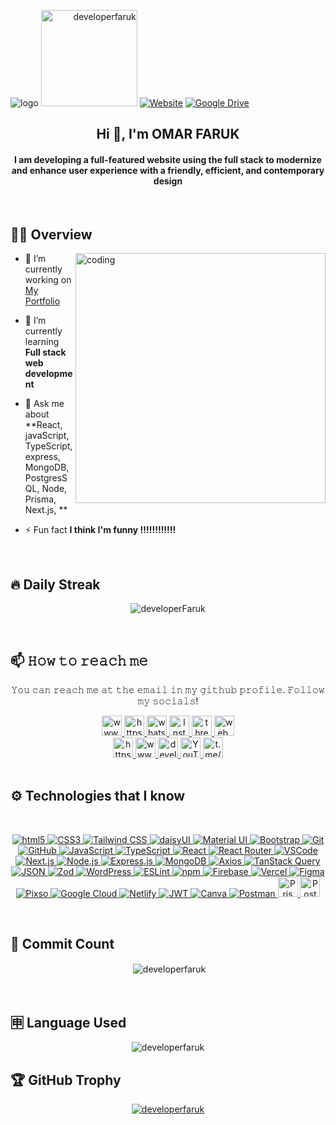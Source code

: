 ![logo](https://github.com/developerFarukk/developerFarukk/blob/main/github-main-banner.gif)
<span align="right"> <img width="154" src="https://komarev.com/ghpvc/?username=developerFarukk&label=Profile%20views&color=0e75b6&style=flat" alt="developerfaruk" /> </span> [![Website](https://img.shields.io/website?label=visit-portfolio&style=for-the-badge&url=https://www.developerfaruk.com)](https://www.developerfaruk.com) [![Google Drive](https://img.shields.io/website?label=View-Resume&style=for-the-badge&url=https://drive.google.com/file/d/17JW4f5XOPqOjhVqhW5dcJSRkOwx3QwH-/view?usp=sharing)](https://drive.google.com/file/d/17JW4f5XOPqOjhVqhW5dcJSRkOwx3QwH-/view?usp=sharing)

  <h2 align="center">Hi 👋, I'm OMAR FARUK</h2>
<h4 align="center">I am developing a full-featured website using the full stack to modernize and enhance user experience with a friendly, efficient, and contemporary design</h4>

<br>

## 👨‍💻 Overview
<img align="right" alt="coding" width="400" src="https://media4.giphy.com/media/RbDKaczqWovIugyJmW/200.webp?cid=ecf05e47wksx3pb75rwllnzsyzv2q71y2a9s4bxqcrfjjl04&ep=v1_gifs_search&rid=200.webp&ct=g">

<!-- <img align="right" alt="coding" width="400" src="https://media.giphy.com/media/3oEjHWbXcpeKhTktXi/giphy.gif?cid=ecf05e47evfw9i62rq8xmjf9lw0eyffvpbcklx380cpr1lno&ep=v1_gifs_related&rid=giphy.gif&ct=g"> -->


- 🔭 I’m currently working on [My Portfolio](https://developerfaruk.vercel.app)

- 🌱 I’m currently learning **Full stack web development**


- 💬 Ask me about **React, javaScript, TypeScript, express, MongoDB, PostgresSQL, Node, Prisma, Next.js, **


- ⚡ Fun fact **I think I'm funny !!!!!!!!!!!!**

<br>

##  🔥 Daily Streak
<p align="center" ><img align="center" src="https://github-readme-streak-stats.herokuapp.com/?user=developerFarukk&theme=black-ice" alt="developerFaruk" /></p>

<br>

## 📫 𝙷𝚘𝚠 𝚝𝚘 𝚛𝚎𝚊𝚌𝚑 𝚖𝚎

<p align="center">𝚈𝚘𝚞 𝚌𝚊𝚗 𝚛𝚎𝚊𝚌𝚑 𝚖𝚎 𝚊𝚝 𝚝𝚑𝚎 𝚎𝚖𝚊𝚒𝚕 𝚒𝚗 𝚖𝚢 𝚐𝚒𝚝𝚑𝚞𝚋 𝚙𝚛𝚘𝚏𝚒𝚕𝚎. 𝙵𝚘𝚕𝚕𝚘𝚠 𝚖𝚢 𝚜𝚘𝚌𝚒𝚊𝚕𝚜!</p>
<div align="center ">


  <a href="https://linkedin.com/in/developerfaruk" target="_blank">
    <img src="https://img.shields.io/static/v1?message=LinkedIn&logo=linkedin&label=&color=0077B5&logoColor=white&labelColor=&style=for-the-badge" height="32" alt="www.linkedin.com/in/developerfaruk"  />
  </a>
  <a href="https://web.facebook.com/developerfarukk" target="_blank">
    <img src="https://img.shields.io/static/v1?message=Facebook&logo=facebook&label=&color=1877F2&logoColor=white&labelColor=&style=for-the-badge" height="32" alt="https://fb.com/md omar faruk rana"  />
  </a>
  <a href="https://wa.me/8801917540405" target="_blank">
    <img src="https://img.shields.io/static/v1?message=Whatsapp&logo=whatsapp&label=&color=25D366&logoColor=white&labelColor=&style=for-the-badge" height="32" alt="whatsapp logo"  />
  </a>
  <a href="https://www.instagram.com/developer_faruk" target="blank">
    <img height="32" alt="Instagram" src="https://img.shields.io/badge/Instagram-E4405F?style=for-the-badge&logo=instagram&logoColor=white">
  </a>
  <a href="https://www.threads.net/@developer_faruk" target="_blank">
  <img src="https://img.shields.io/static/v1?message=Threads&logo=threads&label=&color=000000&logoColor=white&labelColor=&style=for-the-badge" height="32" alt="threads.net/@developerfaruk" />
</a>
  <a href="mailto:web.omarfaruk.dev@gmail.com" target="_blank">
    <img src="https://img.shields.io/static/v1?message=Gmail&logo=gmail&label=&color=D14836&logoColor=white&labelColor=&style=for-the-badge" height="32" alt="web.omarfaruk.dev@gmail.com"  />
  </a>
  <br>
  <a href="https://discord.gg/developerfaruk" target="_blank">
    <img src="https://img.shields.io/static/v1?message=Discord&logo=discord&label=&color=7289DA&logoColor=white&labelColor=&style=for-the-badge" height="32" alt="https://discord.gg/developerfaruk"  />
  </a>
  <a href="https://www.snapchat.com/add/developerfaruk" target="_blank">
  <img src="https://img.shields.io/static/v1?message=Snapchat&logo=snapchat&label=&color=FFFC00&logoColor=black&labelColor=&style=for-the-badge" height="32" alt="www.snapchat.com/add/developerfaruk" />
</a>
<a href="https://x.com/developerfarukk" target="_blank">
    <img src="https://img.shields.io/badge/X-000000?style=for-the-badge&logo=x&logoColor=white" height="32" alt="developerfaruk.com"  />
  </a>
<a href="https://www.youtube.com/@developerfaruk" target="_blank">
  <img src="https://img.shields.io/static/v1?message=YouTube&logo=youtube&label=&color=FF0000&logoColor=white&labelColor=&style=for-the-badge" height="32" alt="YouTube Channel" />
</a>
<a href="https://t.me/developerfaruk" target="_blank">
  <img src="https://img.shields.io/static/v1?message=Telegram&logo=telegram&label=&color=2CA5E0&logoColor=white&labelColor=&style=for-the-badge" height="32" alt="t.me/developerfaruk" />
</a>


</div>

<br>

## ⚙️ Technologies that I know

<br>
<p align="center">
<a href="https://www.w3schools.com/html/" target="blank" rel="noreferrer"> <img src="https://img.shields.io/badge/HTML5-E34F26?style=for-the-badge&logo=html5&logoColor=white" alt="html5"  /> </a>
<a href="https://www.w3schools.com/css/" target="_blank" rel="noreferrer"> <img src="https://img.shields.io/badge/CSS3-1572B6?style=for-the-badge&logo=css3&logoColor=white" alt="CSS3"  /> </a>
<a href="https://tailwindcss.com/" target="_blank" rel="noreferrer"> <img src="https://img.shields.io/badge/Tailwind_CSS-38B2AC?style=for-the-badge&logo=tailwind-css&logoColor=white" alt="Tailwind CSS" /> </a>
<a href="https://daisyui.com" target="_blank" rel="noreferrer"> <img src="https://img.shields.io/badge/daisyUI-1ad1a5?style=for-the-badge&logo=daisyui&logoColor=white" alt="daisyUI" /> </a>
<a href="https://mui.com" target="_blank" rel="noreferrer">
  <img src="https://img.shields.io/badge/Material%20UI-007FFF?style=for-the-badge&logo=mui&logoColor=white" alt="Material UI" />
</a>
<a href="https://getbootstrap.com" target="_blank" rel="noreferrer">
  <img src="https://img.shields.io/badge/Bootstrap-7952B3?style=for-the-badge&logo=bootstrap&logoColor=white" alt="Bootstrap" />
</a>
<a href="https://git-scm.com" target="_blank" rel="noreferrer">
  <img src="https://img.shields.io/badge/Git-F05032?style=for-the-badge&logo=git&logoColor=white" alt="Git" />
</a>
<a href="https://github.com" target="_blank" rel="noreferrer">
  <img src="https://img.shields.io/badge/GitHub-181717?style=for-the-badge&logo=github&logoColor=white" alt="GitHub" />
</a>
<a href="https://www.javascript.com" target="_blank" rel="noreferrer">
  <img src="https://img.shields.io/badge/JavaScript-F7DF1E?style=for-the-badge&logo=javascript&logoColor=black" alt="JavaScript" />
</a>
<a href="https://www.typescriptlang.org" target="_blank" rel="noreferrer">
  <img src="https://img.shields.io/badge/TypeScript-3178C6?style=for-the-badge&logo=typescript&logoColor=white" alt="TypeScript" />
</a>
<a href="https://reactjs.org" target="_blank" rel="noreferrer">
  <img src="https://img.shields.io/badge/React-61DAFB?style=for-the-badge&logo=react&logoColor=black" alt="React" />
</a>
<a href="https://reactrouter.com" target="_blank" rel="noreferrer">
  <img src="https://img.shields.io/badge/React%20Router-CA4245?style=for-the-badge&logo=react-router&logoColor=white" alt="React Router" />
</a>
  <a href="https://code.visualstudio.com" target="_blank" rel="noreferrer">
  <img src="https://img.shields.io/badge/VSCode-0078D4?style=for-the-badge&logo=visual-studio-code&logoColor=white" alt="VSCode" />
</a>
<a href="https://nextjs.org" target="_blank" rel="noreferrer">
  <img src="https://img.shields.io/badge/Next.js-000000?style=for-the-badge&logo=nextdotjs&logoColor=white" alt="Next.js" />
</a>
<a href="https://nodejs.org" target="_blank" rel="noreferrer">
  <img src="https://img.shields.io/badge/Node.js-339933?style=for-the-badge&logo=nodedotjs&logoColor=white" alt="Node.js" />
</a>
  <a href="https://expressjs.com" target="_blank" rel="noreferrer">
  <img src="https://img.shields.io/badge/Express.js-000000?style=for-the-badge&logo=express&logoColor=white" alt="Express.js" />
</a>
<a href="https://www.mongodb.com" target="_blank" rel="noreferrer">
  <img src="https://img.shields.io/badge/MongoDB-47A248?style=for-the-badge&logo=mongodb&logoColor=white" alt="MongoDB" />
</a>
<a href="https://axios-http.com" target="_blank" rel="noreferrer">
  <img src="https://img.shields.io/badge/Axios-5A29E4?style=for-the-badge&logo=axios&logoColor=white" alt="Axios" />
</a>
<a href="https://tanstack.com/query" target="_blank" rel="noreferrer">
  <img src="https://img.shields.io/badge/TanStack%20Query-FF4154?style=for-the-badge&logo=react-query&logoColor=white" alt="TanStack Query" />
</a>
  <a href="https://www.json.org" target="_blank" rel="noreferrer">
  <img src="https://img.shields.io/badge/JSON-000000?style=for-the-badge&logo=json&logoColor=white" alt="JSON" />
</a>
<a href="https://zod.dev" target="_blank" rel="noreferrer">
  <img src="https://img.shields.io/badge/Zod-EB7D6A?style=for-the-badge&logo=zod&logoColor=white" alt="Zod" />
</a>
<a href="https://wordpress.org" target="_blank" rel="noreferrer">
  <img src="https://img.shields.io/badge/WordPress-21759B?style=for-the-badge&logo=wordpress&logoColor=white" alt="WordPress" />
</a>
<a href="https://eslint.org" target="_blank" rel="noreferrer">
  <img src="https://img.shields.io/badge/ESLint-4B32C3?style=for-the-badge&logo=eslint&logoColor=white" alt="ESLint" />
</a>
<a href="https://www.npmjs.com" target="_blank" rel="noreferrer">
  <img src="https://img.shields.io/badge/npm-CB3837?style=for-the-badge&logo=npm&logoColor=white" alt="npm" />
</a>
<a href="https://firebase.google.com" target="_blank" rel="noreferrer">
  <img src="https://img.shields.io/badge/Firebase-FFCA28?style=for-the-badge&logo=firebase&logoColor=black" alt="Firebase" />
</a>
  <a href="https://vercel.com" target="_blank" rel="noreferrer">
  <img src="https://img.shields.io/badge/Vercel-000000?style=for-the-badge&logo=vercel&logoColor=white" alt="Vercel" />
</a>
<a href="https://www.figma.com" target="_blank" rel="noreferrer">
  <img src="https://img.shields.io/badge/Figma-F24E1E?style=for-the-badge&logo=figma&logoColor=white" alt="Figma" />
</a>
<a href="https://pixso.design" target="_blank" rel="noreferrer">
  <img src="https://img.shields.io/badge/Pixso-FFAA00?style=for-the-badge&logo=pixso&logoColor=black" alt="Pixso" />
</a>
  <a href="https://cloud.google.com" target="_blank" rel="noreferrer">
  <img src="https://img.shields.io/badge/Google%20Cloud-4285F4?style=for-the-badge&logo=google-cloud&logoColor=white" alt="Google Cloud" />
</a>
  <a href="https://www.netlify.com" target="_blank" rel="noreferrer">
  <img src="https://img.shields.io/badge/Netlify-00C7B7?style=for-the-badge&logo=netlify&logoColor=white" alt="Netlify" />
</a>
<a href="https://jwt.io" target="_blank" rel="noreferrer">
  <img src="https://img.shields.io/badge/JWT-000000?style=for-the-badge&logo=json-web-tokens&logoColor=white" alt="JWT" />
</a>
<a href="https://www.canva.com" target="_blank" rel="noreferrer">
  <img src="https://img.shields.io/badge/Canva-00C4CC?style=for-the-badge&logo=canva&logoColor=white" alt="Canva" />
</a>
<a href="https://www.postman.com" target="_blank" rel="noreferrer">
  <img src="https://img.shields.io/badge/Postman-FF6C37?style=for-the-badge&logo=postman&logoColor=white" alt="Postman" />
</a>
<a href="https://www.prisma.io/" target="_blank">
    <img src="https://img.shields.io/static/v1?message=Prisma%20ORM&logo=prisma&label=&color=2D3748&logoColor=white&labelColor=&style=for-the-badge" height="32" alt="Prisma ORM" />
</a>
<a href="https://www.postgresql.org/" target="_blank">
    <img src="https://img.shields.io/static/v1?message=PostgreSQL&logo=postgresql&label=&color=336791&logoColor=white&labelColor=&style=for-the-badge" height="32" alt="PostgreSQL" />
</a>
</p>
<br>

## 👀 Commit Count

<p align="center">&nbsp;<img align="center" src="https://github-readme-stats.vercel.app/api?username=developerFarukk&show_icons=true&locale=en&theme=dark" alt="developerfaruk" /></p>

<br>

## 🈸 Language Used

<p align="center"><img align="center" src="https://github-readme-stats.vercel.app/api/top-langs?username=developerFarukk&show_icons=true&locale=en&layout=compact&theme=dark" alt="developerfaruk" /></p>

## 🏆 GitHub Trophy

<p align="center">
  <a href="https://github.com/ryo-ma/github-profile-trophy">
    <img src="https://github-profile-trophy.vercel.app/?username=developerFarukk&theme=onedark&column=8" alt="developerfaruk" />
  </a>
</p>




